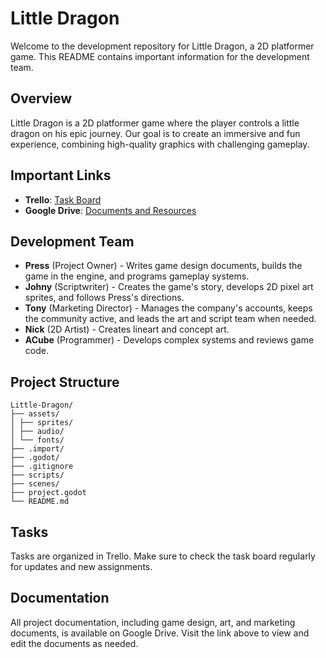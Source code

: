 # Little Dragon

Welcome to the development repository for Little Dragon, a 2D platformer game. This README contains important information for the development team.

## Overview

Little Dragon is a 2D platformer game where the player controls a little dragon on his epic journey. Our goal is to create an immersive and fun experience, combining high-quality graphics with challenging gameplay.

## Important Links

- **Trello**: [Task Board](https://trello.com/b/8kNSbcEw/little-dragon)
- **Google Drive**: [Documents and Resources](https://drive.google.com/drive/folders/1eQoWWKVc2cAUAaX342KSGOvgt7Lj-N16)

## Development Team

- **Press** (Project Owner) - Writes game design documents, builds the game in the engine, and programs gameplay systems.
- **Johny** (Scriptwriter) - Creates the game's story, develops 2D pixel art sprites, and follows Press's directions.
- **Tony** (Marketing Director) - Manages the company's accounts, keeps the community active, and leads the art and script team when needed.
- **Nick** (2D Artist) - Creates lineart and concept art.
- **ACube** (Programmer) - Develops complex systems and reviews game code.

## Project Structure

```plaintext
Little-Dragon/
├── assets/
│ ├── sprites/
│ ├── audio/
│ └── fonts/
├── .import/
├── .godot/
├── .gitignore
├── scripts/
├── scenes/
├── project.godot
└── README.md
```

## Tasks
Tasks are organized in Trello. Make sure to check the task board regularly for updates and new assignments.

## Documentation
All project documentation, including game design, art, and marketing documents, is available on Google Drive. Visit the link above to view and edit the documents as needed.
